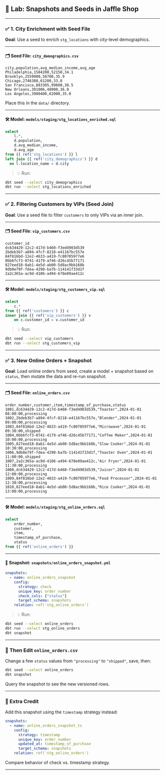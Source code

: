 ## 🧪 Lab: Snapshots and Seeds in Jaffle Shop

---

### ✅ 1. **City Enrichment with Seed File**

**Goal**: Use a seed to enrich `stg_locations` with city-level demographics.

---

#### 🗂️ Seed File: `city_demographics.csv`

```csv
city,population,avg_median_income,avg_age
Philadelphia,1584200,52150,34.1
Brooklyn,2559900,58700,35.9
Chicago,2746388,61200,33.8
San Francisco,883305,99600,38.5
New Orleans,391006,48900,36.0
Los Angeles,3980400,62000,35.0
```

Place this in the `data/` directory.

---

#### 🛠️ Model: `models/staging/stg_locations_enriched.sql`

```sql
select
    l.*,
    d.population,
    d.avg_median_income,
    d.avg_age
from {{ ref('stg_locations') }} l
left join {{ ref('city_demographics') }} d
  on l.location_name = d.city
```

> 💡 Run:

```bash
dbt seed --select city_demographics  
dbt run --select stg_locations_enriched
```

---

### ✅ 2. **Filtering Customers by VIPs (Seed Join)**

**Goal**: Use a seed file to filter `customers` to only VIPs via an inner join.

---

#### 🗂️ Seed File: `vip_customers.csv`

```csv
customer_id
dc634429-12c2-417d-b460-f3ed4903d539
2bdeb3b7-a894-4fcf-8218-e41167bc557e
84f816bd-12e2-4633-a419-fc80705977e6
0bb6fcf3-0741-4179-af46-d26c45b77171
827eed18-8ab1-4e5d-ab00-5d8ac9bb168b
9db0e79f-fdea-4290-ba7b-114141f33d1f
2a2c365a-ac9d-4106-a494-678e09ae412c
```

---

#### 🛠️ Model: `models/staging/stg_customers_vip.sql`

```sql
select
    c.*
from {{ ref('customers') }} c
inner join {{ ref('vip_customers') }} v
    on c.customer_id = v.customer_id
```

> 💡 Run:

```bash
dbt seed --select vip_customers  
dbt run --select stg_customers_vip
```

---

### ✅ 3. **New Online Orders + Snapshot**

**Goal**: Load online orders from seed, create a model + snapshot based on `status`, then mutate the data and re-run snapshot.

---

#### 🗂️ Seed File: `online_orders.csv`

```csv
order_number,customer,item,timestamp_of_purchase,status
1001,dc634429-12c2-417d-b460-f3ed4903d539,"Toaster",2024-01-01 08:00:00,processing
1002,2bdeb3b7-a894-4fcf-8218-e41167bc557e,"Blender",2024-01-01 09:00:00,processing
1003,84f816bd-12e2-4633-a419-fc80705977e6,"Microwave",2024-01-01 09:30:00,shipped
1004,0bb6fcf3-0741-4179-af46-d26c45b77171,"Coffee Maker",2024-01-01 10:00:00,processing
1005,827eed18-8ab1-4e5d-ab00-5d8ac9bb168b,"Slow Cooker",2024-01-01 10:30:00,processing
1006,9db0e79f-fdea-4290-ba7b-114141f33d1f,"Toaster Oven",2024-01-01 11:00:00,shipped
1007,2a2c365a-ac9d-4106-a494-678e09ae412c,"Air Fryer",2024-01-01 11:30:00,processing
1008,dc634429-12c2-417d-b460-f3ed4903d539,"Juicer",2024-01-01 12:00:00,processing
1009,84f816bd-12e2-4633-a419-fc80705977e6,"Food Processor",2024-01-01 12:30:00,processing
1010,827eed18-8ab1-4e5d-ab00-5d8ac9bb168b,"Rice Cooker",2024-01-01 13:00:00,processing
```

---

#### 🛠️ Model: `models/staging/stg_online_orders.sql`

```sql
select
    order_number,
    customer,
    item,
    timestamp_of_purchase,
    status
from {{ ref('online_orders') }}
```

---

#### 📸 Snapshot: `snapshots/online_orders_snapshot.yml`

```yaml
snapshots:
  - name: online_orders_snapshot
    config:
      strategy: check
      unique_key: order_number
      check_cols: ["status"]
      target_schema: snapshots
    relation: ref('stg_online_orders')
```

> 💡 Run:

```bash
dbt seed --select online_orders
dbt run --select stg_online_orders
dbt snapshot
```

---

### 🔁 Then Edit `online_orders.csv`

Change a few `status` values from `"processing"` to `"shipped"`, save, then:

```bash
dbt seed --select online_orders
dbt snapshot
```

Query the snapshot to see the new versioned rows.

---

### 🌟 Extra Credit

Add this snapshot using the `timestamp` strategy instead:

```yaml
snapshots:
  - name: online_orders_snapshot_ts
    config:
      strategy: timestamp
      unique_key: order_number
      updated_at: timestamp_of_purchase
      target_schema: snapshots
    relation: ref('stg_online_orders')
```

Compare behavior of check vs. timestamp strategy.

---
